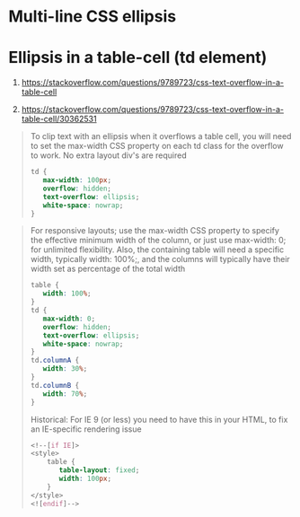 # Multi-line CSS ellipsis

# Ellipsis in a table-cell (td element)
1. https://stackoverflow.com/questions/9789723/css-text-overflow-in-a-table-cell
> 

2. https://stackoverflow.com/questions/9789723/css-text-overflow-in-a-table-cell/30362531
> To clip text with an ellipsis when it overflows a table cell, you will need to set the max-width CSS property on each td class for the overflow to work. No extra layout div's are required
>
> ```css
> td {
>    max-width: 100px;
>    overflow: hidden;
>    text-overflow: ellipsis;
>    white-space: nowrap;
> }
> ```

> For responsive layouts; use the max-width CSS property to specify the effective minimum width of the column, or just use max-width: 0; for unlimited flexibility. Also, the containing table will need a specific width, typically width: 100%;, and the columns will typically have their width set as percentage of the total width
> 
> ```css
> table {
>    width: 100%;
> }
> td {
>    max-width: 0;
>    overflow: hidden;
>    text-overflow: ellipsis;
>    white-space: nowrap;
> }
> td.columnA {
>    width: 30%;
> }
> td.columnB {
>    width: 70%;
> }
> ```
> 
> Historical: For IE 9 (or less) you need to have this in your HTML, to fix an IE-specific rendering issue
> ```css
> <!--[if IE]>
> <style>
>     table {
>        table-layout: fixed;
>        width: 100px;
>     }
> </style>
> <![endif]-->
> ```
